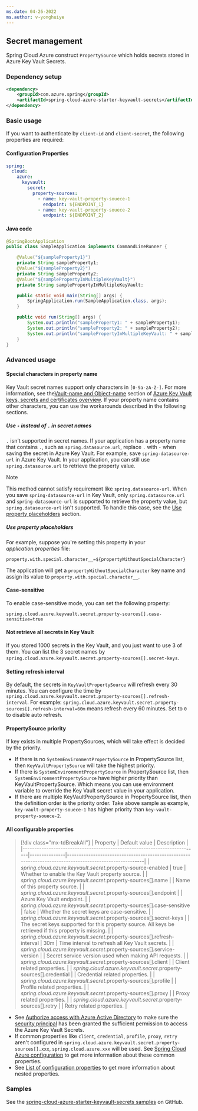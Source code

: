 ```yaml
---
ms.date: 04-26-2022
ms.author: v-yonghuiye
---
```


## Secret management

Spring Cloud Azure construct `PropertySource` which holds secrets stored in Azure Key Vault Secrets.

### Dependency setup

```xml
<dependency>
    <groupId>com.azure.spring</groupId>
    <artifactId>spring-cloud-azure-starter-keyvault-secrets</artifactId>
</dependency>
```

### Basic usage

If you want to authenticate by `client-id` and `client-secret`, the following properties are required:

#### Configuration Properties

```yaml
spring:
  cloud:
    azure:
      keyvault:
        secret:
          property-sources:
            - name: key-vault-property-souece-1
              endpoint: ${ENDPOINT_1}
            - name: key-vault-property-souece-2
              endpoint: ${ENDPOINT_2}
```

#### Java code

```java
@SpringBootApplication
public class SampleApplication implements CommandLineRunner {

    @Value("${sampleProperty1}")
    private String sampleProperty1;
    @Value("${sampleProperty2}")
    private String sampleProperty2;
    @Value("${samplePropertyInMultipleKeyVault}")
    private String samplePropertyInMultipleKeyVault;

    public static void main(String[] args) {
        SpringApplication.run(SampleApplication.class, args);
    }

    public void run(String[] args) {
        System.out.println("sampleProperty1: " + sampleProperty1);
        System.out.println("sampleProperty2: " + sampleProperty2);
        System.out.println("samplePropertyInMultipleKeyVault: " + samplePropertyInMultipleKeyVault);
    }
}
```

### Advanced usage

#### Special characters in property name

Key Vault secret names support only characters in `[0-9a-zA-Z-]`. For more information, see the[Vault-name and Object-name](/azure/key-vault/general/about-keys-secrets-certificates#vault-name-and-object-name) section of [Azure Key Vault keys, secrets and certificates overview](/azure/key-vault/general/about-keys-secrets-certificates). If your property name contains other characters, you can use the workarounds described in the following sections.

##### Use `-` instead of `.` in secret names

`.` isn't supported in secret names. If your application has a property name that contains `.`, such as `spring.datasource.url`, replace `.` with `-` when saving the secret in Azure Key Vault. For example, save `spring-datasource-url` in Azure Key Vault. In your application, you can still use `spring.datasource.url` to retrieve the property value.

> [!NOTE]
> This method cannot satisfy requirement like `spring.datasource-url`. When you save `spring-datasource-url` in Key Vault, only `spring.datasource.url` and `spring-datasource-url` is supported to retrieve the property value, but `spring.datasource-url` isn't supported. To handle this case, see the [Use property placeholders](#use-property-placeholders) section.

##### Use property placeholders

For example, suppose you're setting this property in your *application.properties* file:

```properties
property.with.special.character__=${propertyWithoutSpecialCharacter}
```

The application will get a `propertyWithoutSpecialCharacter` key name and assign its value to `property.with.special.character__`.

#### Case-sensitive

To enable case-sensitive mode, you can set the following property:

```properties
spring.cloud.azure.keyvault.secret.property-sources[].case-sensitive=true
```

#### Not retrieve all secrets in Key Vault

If you stored 1000 secrets in the Key Vault, and you just want to use 3 of them. You can list the 3 secret names by `spring.cloud.azure.keyvault.secret.property-sources[].secret-keys`.

#### Setting refresh interval

By default, the secrets in `KeyVaultPropertySource` will refresh every 30 minutes. You can configure the time by `spring.cloud.azure.keyvault.secret.property-sources[].refresh-interval`. For example: `spring.cloud.azure.keyvault.secret.property-sources[].refresh-interval=60m` means refresh every 60 minutes. Set to `0` to disable auto refresh.

#### PropertySource priority

If key exists in multiple PropertySources, which will take effect is decided by the priority.

* If there is no `SystemEnvironmentPropertySource` in PropertySource list, then `KeyVaultPropertySource` will take the highest priority.
* If there is `SystemEnvironmentPropertySource` in PropertySource list, then `SystemEnvironmentPropertySource` have higher priority than KeyVaultPropertySource. Which means you can use environment variable to override the Key Vault secret value in your application.
* If there are multiple KeyVaultPropertySource in PropertySource list, then the definition order is the priority order. Take above sample as example, `key-vault-property-souece-1` has higher priority than `key-vault-property-souece-2`.

#### All configurable properties

> [!div class="mx-tdBreakAll"]
> | Property                                                                 | Default value | Description                                                                                            |
> |--------------------------------------------------------------------------|---------------|--------------------------------------------------------------------------------------------------------|
> | *spring.cloud.azure.keyvault.secret*.property-source-enabled             | true          | Whether to enable the Key Vault property source.                                                       |
> | *spring.cloud.azure.keyvault.secret*.property-sources[].name             |               | Name of this property source.                                                                          |
> | *spring.cloud.azure.keyvault.secret*.property-sources[].endpoint         |               | Azure Key Vault endpoint.                                                                              |
> | *spring.cloud.azure.keyvault.secret*.property-sources[].case-sensitive   | false         | Whether the secret keys are case-sensitive.                                                            |
> | *spring.cloud.azure.keyvault.secret*.property-sources[].secret-keys      |               | The secret keys supported for this property source. All keys be retrieved if this property is missing. |
> | *spring.cloud.azure.keyvault.secret*.property-sources[].refresh-interval | 30m           | Time interval to refresh all Key Vault secrets.                                                        |
> | *spring.cloud.azure.keyvault.secret*.property-sources[].service-version  |               | Secret service version used when making API requests.                                                  |
> | *spring.cloud.azure.keyvault.secret*.property-sources[].client           |               | Client related properties.                                                                             |
> | *spring.cloud.azure.keyvault.secret*.property-sources[].credential       |               | Credential related properties.                                                                         |
> | *spring.cloud.azure.keyvault.secret*.property-sources[].profile          |               | Profile related properties.                                                                            |
> | *spring.cloud.azure.keyvault.secret*.property-sources[].proxy            |               | Proxy related properties.                                                                              |
> | *spring.cloud.azure.keyvault.secret*.property-sources[].retry            |               | Retry related properties.                                                                              |

* See [Authorize access with Azure Active Directory](#authorize-access-with-azure-active-directory) to make sure the [security principal](/azure/active-directory/develop/app-objects-and-service-principals#service-principal-object) has been granted the sufficient permission to access the Azure Key Vault Secrets.
* If common properties like `client`, `credential`, `profile`, `proxy`, `retry` aren't configured in `spring.cloud.azure.keyvault.secret.property-sources[].xxx`, `spring.cloud.azure.xxx` will be used. See [Spring Cloud Azure configuration](#spring-cloud-azure-configuration) to get more information about these common properties.
* See [List of configuration properties](../../spring-cloud-azure-appendix.md#list-of-configuration-properties) to get more information about nested properties.

### Samples

See the [spring-cloud-azure-starter-keyvault-secrets samples](https://github.com/Azure-Samples/azure-spring-boot-samples/tree/spring-cloud-azure_4.0.0/keyvault/spring-cloud-azure-starter-keyvault-secrets/property-source) on GitHub.
